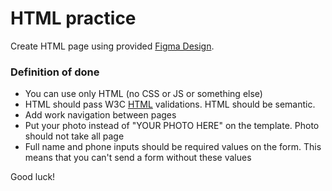 # HTML practice

Create HTML page using provided [Figma Design](<https://www.figma.com/file/rDDQzjMzAjQL5NYzCQDiXd/Simple-portfolio-(only-HTML)>).

### Definition of done

- You can use only HTML (no CSS or JS or something else)
- HTML should pass W3C [HTML](https://validator.w3.org/#validate_by_uri) validations. HTML should be semantic.
- Add work navigation between pages
- Put your photo instead of "YOUR PHOTO HERE" on the template. Photo should not take all page
- Full name and phone inputs should be required values on the form. This means that you can't send a form without these values

Good luck!
